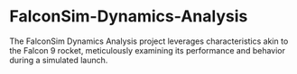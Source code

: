 # FalconSim-Dynamics-Analysis
The FalconSim Dynamics Analysis project leverages characteristics akin to the Falcon 9 rocket, meticulously examining its performance and behavior during a simulated launch.
